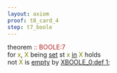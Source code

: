 ```yaml
---
layout: axiom
proof: t8_card_4
step: t7_boole
---
```


<div class="mizar">
<div><span class="kw">theorem </span><a NAME="T7"><span class="comment"><font color="firebrick">:: BOOLE:7</font></span><br/></a><div class="add"> for <font color="Olive" title="b1">x</font>, <font color="Olive" title="b2">X</font> being    <a href="http://grid01.ciirc.cvut.cz/~mptp/7.13.01_4.181.1147/html/hidden.html#M1" title="HIDDEN:mode.1">set</a>   st <font color="Olive" title="b1">x</font> <a href="http://grid01.ciirc.cvut.cz/~mptp/7.13.01_4.181.1147/html/hidden.html#R2" title="HIDDEN:pred.2">in</a> <font color="Olive" title="b2">X</font> holds <br/> not <font color="Olive" title="b2">X</font> is  <a href="http://grid01.ciirc.cvut.cz/~mptp/7.13.01_4.181.1147/html/xboole_0.html#V1" title="XBOOLE_0:attr.1">empty</a>  <span class="kw">by</span> <span class="lab"><a class="ref" href="http://grid01.ciirc.cvut.cz/~mptp/7.13.01_4.181.1147/html/xboole_0.html#D1" onmouseover="rs('xboole_0/D1')" onmouseout="rh()">XBOOLE_0:def 1</a></span>;<br/></div></div>
</div>
